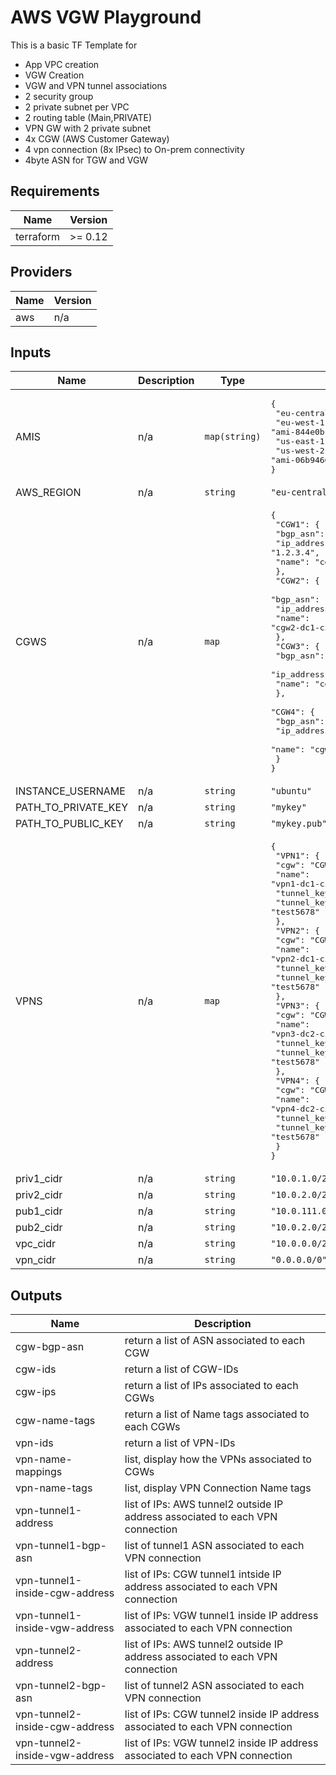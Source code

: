 # AWS VGW Playground
This is a basic TF Template for 
 - App VPC creation
 - VGW Creation
 - VGW and VPN tunnel associations
 - 2 security group 
 - 2 private subnet per VPC
 - 2 routing table (Main,PRIVATE)
 - VPN GW with 2 private subnet
 - 4x CGW (AWS Customer Gateway)
 - 4 vpn connection (8x IPsec) to On-prem connectivity
 - 4byte ASN for TGW and VGW

## Requirements




| Name | Version |
|------|---------|
| terraform | >= 0.12 |

## Providers

| Name | Version |
|------|---------|
| aws | n/a |

## Inputs

| Name | Description | Type | Default | Required |
|------|-------------|------|---------|:--------:|
| AMIS | n/a | `map(string)` | <pre>{<br>  "eu-central-1": "ami-027583e616ca104df",<br>  "eu-west-1": "ami-844e0bf7",<br>  "us-east-1": "ami-13be557e",<br>  "us-west-2": "ami-06b94666"<br>}</pre> | no |
| AWS\_REGION | n/a | `string` | `"eu-central-1"` | no |
| CGWS | n/a | `map` | <pre>{<br>  "CGW1": {<br>    "bgp_asn": "65412",<br>    "ip_address": "1.2.3.4",<br>    "name": "cgw1-dc1-cisco1"<br>  },<br>  "CGW2": {<br>    "bgp_asn": "65412",<br>    "ip_address": "2.2.3.4",<br>    "name": "cgw2-dc1-cisco2"<br>  },<br>  "CGW3": {<br>    "bgp_asn": "65412",<br>    "ip_address": "3.2.3.4",<br>    "name": "cgw3-dc2-cisco1"<br>  },<br>  "CGW4": {<br>    "bgp_asn": "65412",<br>    "ip_address": "4.2.3.4",<br>    "name": "cgw4-dc2-cisco2"<br>  }<br>}</pre> | no |
| INSTANCE\_USERNAME | n/a | `string` | `"ubuntu"` | no |
| PATH\_TO\_PRIVATE\_KEY | n/a | `string` | `"mykey"` | no |
| PATH\_TO\_PUBLIC\_KEY | n/a | `string` | `"mykey.pub"` | no |
| VPNS | n/a | `map` | <pre>{<br>  "VPN1": {<br>    "cgw": "CGW1",<br>    "name": "vpn1-dc1-cisco1",<br>    "tunnel_key1": "test1234",<br>    "tunnel_key2": "test5678"<br>  },<br>  "VPN2": {<br>    "cgw": "CGW2",<br>    "name": "vpn2-dc1-cisco2",<br>    "tunnel_key1": "test1234",<br>    "tunnel_key2": "test5678"<br>  },<br>  "VPN3": {<br>    "cgw": "CGW3",<br>    "name": "vpn3-dc2-cisco1",<br>    "tunnel_key1": "test1234",<br>    "tunnel_key2": "test5678"<br>  },<br>  "VPN4": {<br>    "cgw": "CGW4",<br>    "name": "vpn4-dc2-cisco2",<br>    "tunnel_key1": "test1234",<br>    "tunnel_key2": "test5678"<br>  }<br>}</pre> | no |
| priv1\_cidr | n/a | `string` | `"10.0.1.0/24"` | no |
| priv2\_cidr | n/a | `string` | `"10.0.2.0/24"` | no |
| pub1\_cidr | n/a | `string` | `"10.0.111.0/24"` | no |
| pub2\_cidr | n/a | `string` | `"10.0.2.0/24"` | no |
| vpc\_cidr | n/a | `string` | `"10.0.0.0/22"` | no |
| vpn\_cidr | n/a | `string` | `"0.0.0.0/0"` | no |

## Outputs


| Name | Description |
|------|-------------|
| cgw-bgp-asn | return a list of ASN associated to each CGW |
| cgw-ids | return a list of CGW-IDs |
| cgw-ips | return a list of IPs associated to each CGWs |
| cgw-name-tags | return a list of Name tags associated to each CGWs |
| vpn-ids | return a list of VPN-IDs |
| vpn-name-mappings | list, display how the VPNs associated to CGWs |
| vpn-name-tags | list, display VPN Connection Name tags |
| vpn-tunnel1-address | list of IPs: AWS tunnel2 outside IP address associated to each VPN connection |
| vpn-tunnel1-bgp-asn | list of tunnel1 ASN associated to each VPN connection |
| vpn-tunnel1-inside-cgw-address | list of IPs: CGW tunnel1 intside IP address associated to each VPN connection |
| vpn-tunnel1-inside-vgw-address | list of IPs: VGW tunnel1 inside IP address associated to each VPN connection |
| vpn-tunnel2-address | list of IPs: AWS tunnel2 outside IP address associated to each VPN connection |
| vpn-tunnel2-bgp-asn | list of tunnel2 ASN associated to each VPN connection |
| vpn-tunnel2-inside-cgw-address | list of IPs: CGW tunnel2 inside IP address associated to each VPN connection |
| vpn-tunnel2-inside-vgw-address | list of IPs: VGW tunnel2 inside IP address associated to each VPN connection |